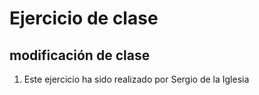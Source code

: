 # Ejercicio de clase

## modificación de clase

1. Este ejercicio ha sido realizado por Sergio de la Iglesia
